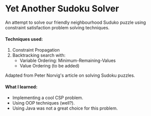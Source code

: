 # Yet Another Sudoku Solver

An attempt to solve our friendly neighbourhood Suduko puzzle using constraint satisfaction problem solving techniques.

#### Techniques used:
1. Constraint Propagation
2. Backtracking search with:
    * Variable Ordering: Minimum-Remaining-Values
    * Value Ordering (to be added)
    
Adapted from Peter Norvig's article on solving Sudoku puzzles.

#### What I learned:
* Implementing a cool CSP problem.
* Using OOP techniques (well?).
* Using Java was not a great choice for this problem.
